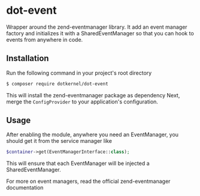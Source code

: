 # dot-event

Wrapper around the zend-eventmanager library. It add an event manager factory and initializes it with a SharedEventManager so that you can hook to events from anywhere in code.

## Installation

Run the following command in your project's root directory
```bash
$ composer require dotkernel/dot-event
```

This will install the zend-eventmanager package as dependency
Next, merge the `ConfigProvider` to your application's configuration.

## Usage

After enabling the module, anywhere you need an EventManager, you should get it from the service manager like
```php
$container->get(EventManagerInterface::class);
```

This will ensure that each EventManager will be injected a SharedEventManager.

For more on event managers, read the official zend-eventmanager documentation